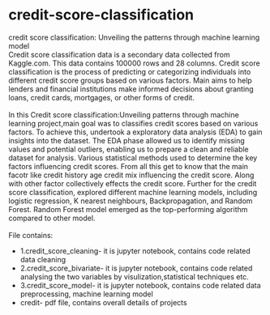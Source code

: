 # credit-score-classification
credit score classification: Unveiling the patterns through machine learning model
<br>
Credit score classification data is a secondary data collected from Kaggle.com. This
data contains 100000 rows and 28 columns. Credit score classification is the process
of predicting or categorizing individuals into different credit score groups based on
various factors. Main aims to help lenders and financial institutions make informed
decisions about granting loans, credit cards, mortgages, or other forms of credit.
<br>
<br>
    In this Credit score classification:Unveiling patterns through machine learning 
project,main goal was to classifies credit scores based on various factors. To achieve this,
undertook a exploratory data analysis (EDA) to gain insights into the dataset. The
EDA phase allowed us to identify missing values and potential outliers, enabling
us to prepare a clean and reliable dataset for analysis. Various statistical methods
used to determine the key factors influencing credit scores. From all this get to know
that the main facotr like credit history age credit mix influencing the credit score.
Along with other factor collectively effects the credit score. Further for the credit
score classification, explored different machine learning models, including logistic
regression, K nearest neighbours, Backpropagation, and Random Forest. Random
Forest model emerged as the top-performing algorithm compared to other model.
<br>
<br>
File contains:
 - 1.credit_score_cleaning- it is jupyter notebook, contains code related data cleaning
 - 2.credit_score_bivariate- it is jupyter notebook, contains code related analysing the two variables by visulization,statistical techniques etc.
 - 3.credit_score_model- it is jupyter notebook, contains code related data preprocessing, machine learning model
 - credit- pdf file, contains overall details of projects
